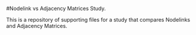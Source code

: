 #Nodelink vs Adjacency Matrices Study.

This is a repository of supporting files for a study that compares Nodelinks and Adjacency Matrices.



